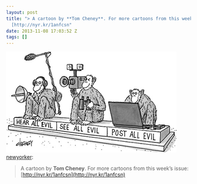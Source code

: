 ```yaml
---
layout: post
title: "> A cartoon by **Tom Cheney**. For more cartoons from this week’s issue:
  [http://nyr.kr/1anfcsn"
date: 2013-11-08 17:03:52 Z
tags: []
---
```

![](/media/2013/11/66380128478.jpg)
[newyorker](http://newyorker.tumblr.com/post/66124708763/a-cartoon-by-tom-cheney-for-more-cartoons-from):

> A cartoon by **Tom Cheney**. For more cartoons from this week’s issue: [http://nyr.kr/1anfcsn](http://nyr.kr/1anfcsn)
